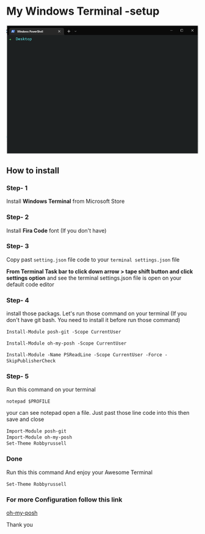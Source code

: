 # My Windows Terminal -setup

<p align="">
  <img src="https://github.com/dev-rsrimon/my-windows-terminal-setup/blob/main/demo.png" width="550" title="hover text">
</p>

## How to install 

### Step- 1

Install **Windows Terminal** from Microsoft Store

### Step- 2
Install **Fira Code** font (If you don't have)

### Step- 3
Copy past `setting.json` file code to your `terminal settings.json` file 

**From Terminal Task bar to click down arrow > tape shift button and click settings option** and see the terminal settings.json file is open on your default code editor

### Step- 4
install those packags.
Let's run those command on your terminal (If you don't have git bash. You need to install it before run those command)

```
Install-Module posh-git -Scope CurrentUser
```

```
Install-Module oh-my-posh -Scope CurrentUser
```

```
Install-Module -Name PSReadLine -Scope CurrentUser -Force -SkipPublisherCheck
```

### Step- 5
Run this command on your terminal 

```
notepad $PROFILE
```

your can see notepad open a file. Just past those line code into this then save and close

```
Import-Module posh-git
Import-Module oh-my-posh
Set-Theme Robbyrussell
```

###  Done 
Run this this command And enjoy your Awesome Terminal 

```
Set-Theme Robbyrussell
```

### For more Configuration follow this link
[oh-my-posh](https://github.com/JanDeDobbeleer/oh-my-posh2#installation)




Thank you
